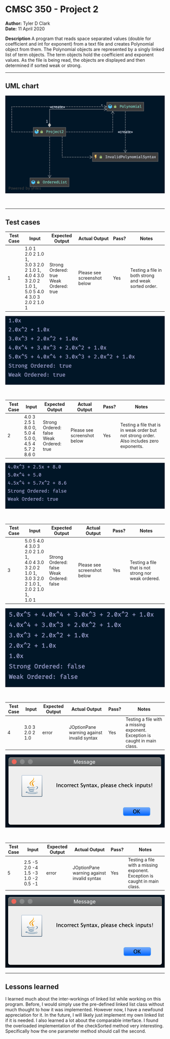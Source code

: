 # CMSC 350 - Project 2

**Author:** Tyler D Clark  
**Date:** 11 April 2020

**Description** A program that reads space separated values (double for coefficient and int for exponent) from a text file and creates Polynomial object from them. The Polynomial objects are represented by a singly linked list of term objects. The term objects hold the coefficient and exponent values. As the file is being read, the objects are displayed and then determined if sorted weak or strong.
___

## UML chart

![diagram](diagram.png)

<br>

___

## Test cases

|Test Case |Input|Expected Output|Actual Output|Pass?|Notes
|---|---|---|---|---|---|
|1|1.0 1<br>2.0 2 1.0 1,<br>3.0 3 2.0 2 1.0 1,<br>4.0 4 3.0 3 2.0 2 1.0 1,<br>5.0 5 4.0 4 3.0 3 2.0 2 1.0 1  |Strong Ordered: true<br>Weak Ordered: true|Please see screenshot below |Yes|Testing a file in both strong and weak sorted order.

![Screenshot1](screen1.png)

<br>

|Test Case |Input|Expected Output|Actual Output|Pass?|Notes
|---|---|---|---|---|---|
|2|4.0 3 2.5 1 8.0 0,<br>5.0 4 5.0 0,<br>4.5 4 5.7 2 8.6 0|Strong Ordered: false<br>Weak Ordered: true|Please see screenshot below |Yes|Testing a file that is in weak order but not strong order. Also includes zero exponents.|
![Screenshot2](screen2_2.png)

<br>

|Test Case |Input|Expected Output|Actual Output|Pass?|Notes
|---|---|---|---|---|---|
|3|5.0 5 4.0 4 3.0 3 2.0 2 1.0 1,<br>4.0 4 3.0 3 2.0 2 1.0 1,<br>3.0 3 2.0 2 1.0 1,<br>2.0 2 1.0 1,<br>1.0 1 | Strong Ordered: false<br>Weak Ordered: false|Please see screenshot below|Yes|Testing a file that is not strong nor weak ordered.

![Screenshot3](screen3.png)

<br>

|Test Case |Input|Expected Output|Actual Output|Pass?|Notes
|---|---|---|---|---|---|
|4|3.0 3 2.0 2 1.0|error|JOptionPane warning against invalid syntax| Yes|Testing a file with a missing exponent. Exception is caught in main class.
![Screenshot4](screen4.png)

<br>

|Test Case |Input|Expected Output|Actual Output|Pass?|Notes
|---|---|---|---|---|---|
|5|2.5 -5 2.0 -4 1.5 -3 1.0 -2 0.5 -1|error|JOptionPane warning against invalid syntax|Yes|Testing a file with a missing exponent. Exception is caught in main class.|
![Screenshot5](screen5.png)
___

## Lessons learned

I learned much about the inter-workings of linked list while working on this program. Before, I would simply use the pre-defined linked list class without much thought to how it was implemented. However now, I have a newfound appreciation for it. In the future, I will likely just implement my own linked list if it is needed. I also learned a lot about the comparable interface. I found the overloaded implementation of the checkSorted method very interesting. Specifically how the one parameter method should call the second.